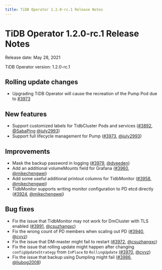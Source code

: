 ```yaml
---
title: TiDB Operator 1.2.0-rc.1 Release Notes
---
```


# TiDB Operator 1.2.0-rc.1 Release Notes

Release date: May 28, 2021

TiDB Operator version: 1.2.0-rc.1

## Rolling update changes

- Upgrading TiDB Operator will cause the recreation of the Pump Pod due to [#3973](https://github.com/pingcap/tidb-operator/pull/3973)

## New features

- Support customized labels for TidbCluster Pods and services ([#3892](https://github.com/pingcap/tidb-operator/pull/3892), [@SabaPing](https://github.com/SabaPing) [@july2993](https://github.com/july2993))
- Support full lifecycle management for Pump ([#3973](https://github.com/pingcap/tidb-operator/pull/3973), [@july2993](https://github.com/july2993))

## Improvements

- Mask the backup password in logging ([#3979](https://github.com/pingcap/tidb-operator/pull/3979), [@dveeden](https://github.com/dveeden))
- Add an additional volumeMounts field for Grafana ([#3960](https://github.com/pingcap/tidb-operator/pull/3960), [@mikechengwei](https://github.com/mikechengwei))
- Add some useful additional printout columns for TidbMonitor ([#3958](https://github.com/pingcap/tidb-operator/pull/3958), [@mikechengwei](https://github.com/mikechengwei))
- TidbMonitor supports writing monitor configuration to PD etcd directly ([#3924](https://github.com/pingcap/tidb-operator/pull/3924), [@mikechengwei](https://github.com/mikechengwei))

## Bug fixes

- Fix the issue that TidbMonitor may not work for DmCluster with TLS enabled ([#3991](https://github.com/pingcap/tidb-operator/pull/3991), [@csuzhangxc](https://github.com/csuzhangxc))
- Fix the wrong count of PD members when scaling out PD ([#3940](https://github.com/pingcap/tidb-operator/pull/3940), [@cvvz](https://github.com/cvvz))
- Fix the issue that DM-master might fail to restart ([#3972](https://github.com/pingcap/tidb-operator/pull/3972), [@csuzhangxc](https://github.com/csuzhangxc))
- Fix the issue that rolling update might happen after changing `configUpdateStrategy` from `InPlace` to `RollingUpdate` ([#3970](https://github.com/pingcap/tidb-operator/pull/3970), [@cvvz](https://github.com/cvvz))
- Fix the issue that backup using Dumpling might fail ([#3986](https://github.com/pingcap/tidb-operator/pull/3986), [@liubog2008](https://github.com/liubog2008))

